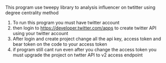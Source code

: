 This program use tweepy library to analysis influencer on twtitter using degree centrality method
1. To run this program you must have twitter account
2. then login to https://developer.twitter.com/apps to create twitter API using your twitter account
3. After login and create project change all the api key, access token and bear token on the code to your access token
4. if program still cant run even after you change the access token you must upgrade the project on twtter API to v2 access endpoint
